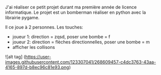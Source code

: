 J'ai réaliser ce petit projet durant ma première année de licence informatique.
Le projet est un bomberman réaliser en python avec la librairie pygame.

Il ce joue à 2 personnes.
Les touches:
  - joueur 1: direction = zqsd, poser une bombe = f
  - joueur 2: direction = flèches directionnelles, poser une bombe = m
  - afficher les collisons

![alt tag]
(https://user-images.githubusercontent.com/123307041/268609457-c4dc3763-43aa-4165-897d-b8ec96c81e93.png)
